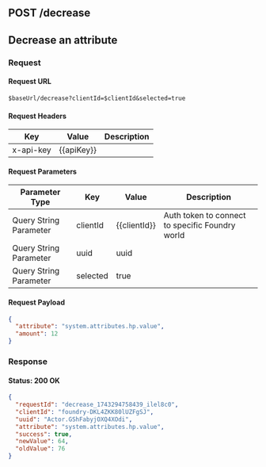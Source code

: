 ## **POST** /decrease

## Decrease an attribute

### Request

#### Request URL

```
$baseUrl/decrease?clientId=$clientId&selected=true
```

#### Request Headers

| Key | Value | Description |
| --- | ----- | ----------- |
| x-api-key | \{\{apiKey\}\} |   |

#### Request Parameters

| Parameter Type | Key | Value | Description |
| -------------- | --- | ----- | ----------- |
| Query String Parameter | clientId | \{\{clientId\}\} | Auth token to connect to specific Foundry world |
| Query String Parameter | uuid | uuid |   |
| Query String Parameter | selected | true |   |

#### Request Payload

```json
{
  "attribute": "system.attributes.hp.value",
  "amount": 12
}
```

### Response

#### Status: 200 OK

```json
{
  "requestId": "decrease_1743294758439_ilel8c0",
  "clientId": "foundry-DKL4ZKK80lUZFgSJ",
  "uuid": "Actor.GShFabyjOXQ4XOdi",
  "attribute": "system.attributes.hp.value",
  "success": true,
  "newValue": 64,
  "oldValue": 76
}
```


